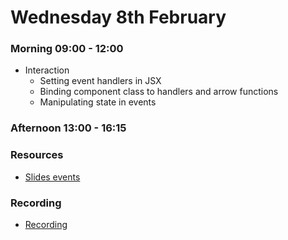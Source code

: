 # Wednesday 8th February

### Morning 09:00 - 12:00

 - Interaction 
	- Setting event handlers in JSX
     - Binding component class to handlers and arrow functions
     - Manipulating state in events 
 

### Afternoon 13:00 - 16:15



### Resources

- [Slides events](https://docs.google.com/presentation/d/1kZJoggqQp26eXBA86LklyumhPufmB4XY9dF71j6l4bA/edit?usp=sharing)


### Recording

- [Recording](https://us02web.zoom.us/rec/share/nzVNBt2_MU5cK1RykJkGsR5vm4Oxqh9rSZvZZRNIQPNg3WWeYa1FixGh6Tv5d-fv.ZmS98wS0xM84ucoV?startTime=1675843685000)
